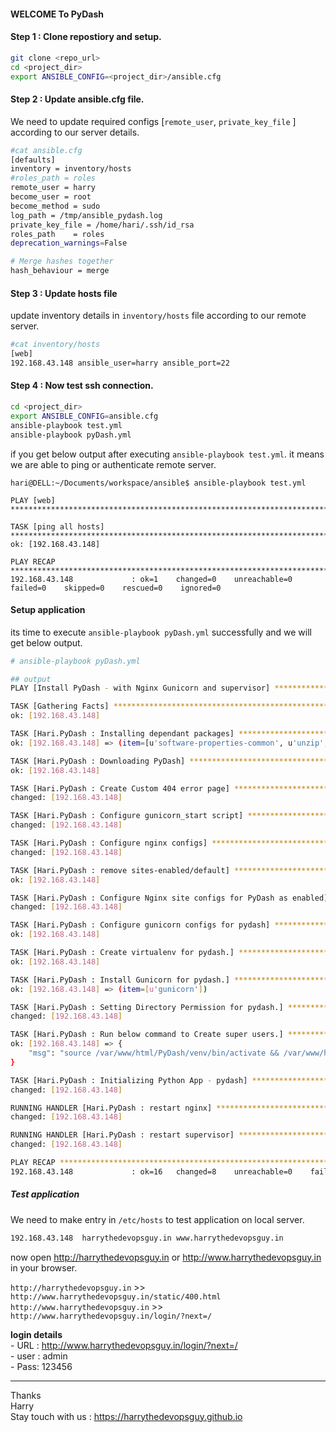 #### WELCOME To PyDash

#### Step 1 : Clone repostiory and setup.

```bash
git clone <repo_url>
cd <project_dir>
export ANSIBLE_CONFIG=<project_dir>/ansible.cfg

```

#### Step 2 : Update ansible.cfg file.
We need to update required configs [`remote_user`, `private_key_file` ] according to our server details.

```bash
#cat ansible.cfg
[defaults]
inventory = inventory/hosts
#roles_path = roles
remote_user = harry
become_user = root
become_method = sudo
log_path = /tmp/ansible_pydash.log
private_key_file = /home/hari/.ssh/id_rsa
roles_path    = roles
deprecation_warnings=False

# Merge hashes together
hash_behaviour = merge
```


#### Step 3 : Update hosts file
update inventory details in `inventory/hosts` file according to our remote server.

```bash
#cat inventory/hosts
[web]
192.168.43.148 ansible_user=harry ansible_port=22
```

#### Step 4 : Now test ssh connection.
```bash
cd <project_dir>
export ANSIBLE_CONFIG=ansible.cfg
ansible-playbook test.yml
ansible-playbook pyDash.yml
```

if you get below output after executing `ansible-playbook test.yml`. it means we are able to ping or authenticate remote server.

```
hari@DELL:~/Documents/workspace/ansible$ ansible-playbook test.yml

PLAY [web] *******************************************************************************************************************************************

TASK [ping all hosts] ********************************************************************************************************************************
ok: [192.168.43.148]

PLAY RECAP *******************************************************************************************************************************************
192.168.43.148             : ok=1    changed=0    unreachable=0    failed=0    skipped=0    rescued=0    ignored=0
```

#### Setup application
its time to execute `ansible-playbook pyDash.yml` successfully and we will get below output.

```bash
# ansible-playbook pyDash.yml

## output
PLAY [Install PyDash - with Nginx Gunicorn and supervisor] *******************************************************************************************

TASK [Gathering Facts] *******************************************************************************************************************************
ok: [192.168.43.148]

TASK [Hari.PyDash : Installing dependant packages] ***************************************************************************************************
ok: [192.168.43.148] => (item=[u'software-properties-common', u'unzip', u'nginx', u'python-pip', u'python-dev', u'python3-dev', u'build-essential', u'libpq-dev', u'virtualenv', u'virtualenvwrapper', u'supervisor', u'git'])

TASK [Hari.PyDash : Downloading PyDash] **************************************************************************************************************
ok: [192.168.43.148]

TASK [Hari.PyDash : Create Custom 404 error page] ****************************************************************************************************
changed: [192.168.43.148]

TASK [Hari.PyDash : Configure gunicorn_start script] *************************************************************************************************
changed: [192.168.43.148]

TASK [Hari.PyDash : Configure nginx configs] *********************************************************************************************************
changed: [192.168.43.148]

TASK [Hari.PyDash : remove sites-enabled/default] ****************************************************************************************************
ok: [192.168.43.148]

TASK [Hari.PyDash : Configure Nginx site configs for PyDash as enabled] ******************************************************************************
changed: [192.168.43.148]

TASK [Hari.PyDash : Configure gunicorn configs for pydash] *******************************************************************************************
ok: [192.168.43.148]

TASK [Hari.PyDash : Create virtualenv for pydash.] ***************************************************************************************************
ok: [192.168.43.148]

TASK [Hari.PyDash : Install Gunicorn for pydash.] ****************************************************************************************************
ok: [192.168.43.148] => (item=[u'gunicorn'])

TASK [Hari.PyDash : Setting Directory Permission for pydash.] ****************************************************************************************
changed: [192.168.43.148]

TASK [Hari.PyDash : Run below command to Create super users.] ****************************************************************************************
ok: [192.168.43.148] => {
    "msg": "source /var/www/html/PyDash/venv/bin/activate && /var/www/html/PyDash/venv/bin/python /var/www/html/PyDash/pydash/manage.py syncdb"
}

TASK [Hari.PyDash : Initializing Python App - pydash] ************************************************************************************************
changed: [192.168.43.148]

RUNNING HANDLER [Hari.PyDash : restart nginx] ********************************************************************************************************
changed: [192.168.43.148]

RUNNING HANDLER [Hari.PyDash : restart supervisor] ***************************************************************************************************
changed: [192.168.43.148]

PLAY RECAP *******************************************************************************************************************************************
192.168.43.148             : ok=16   changed=8    unreachable=0    failed=0    skipped=0    rescued=0    ignored=0
```


##### Test application
We need to make entry in `/etc/hosts` to test application on local server.
```bash
192.168.43.148  harrythedevopsguy.in www.harrythedevopsguy.in
```

now open http://harrythedevopsguy.in or http://www.harrythedevopsguy.in in your browser.

`http://harrythedevopsguy.in` >>  `http://www.harrythedevopsguy.in/static/400.html ` </br>
`http://www.harrythedevopsguy.in`  >> `http://www.harrythedevopsguy.in/login/?next=/` </br>

**login details** </br>
    - URL : http://www.harrythedevopsguy.in/login/?next=/ </br>
    - user : admin </br>
    - Pass: 123456 </br>


---
Thanks</br>
Harry </br>
Stay touch with us : https://harrythedevopsguy.github.io
